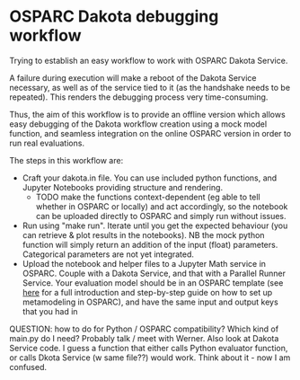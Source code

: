 OSPARC Dakota debugging workflow
==========================================

Trying to establish an easy workflow to work with OSPARC Dakota Service.

A failure during execution will make a reboot of the Dakota Service necessary, as well as of the service tied to it (as the handshake needs to be repeated). This renders the debugging process very time-consuming.

Thus, the aim of this workflow is to provide an offline version which allows easy debugging of the Dakota workflow creation using a mock model function, and seamless integration on the online OSPARC version in order to run real evaluations.

The steps in this workflow are:
- Craft your dakota.in file. You can use included python functions, and Jupyter Notebooks providing structure and rendering.
    - TODO make the functions context-dependent (eg able to tell whether in OSPARC or locally) and act accordingly, so the notebook can be uploaded directly to OSPARC and simply run without issues.
- Run using "make run". Iterate until you get the expected behaviour (you can retrieve & plot results in the notebooks). NB the mock python function will simply return an addition of the input (float) parameters. Categorical parameters are not yet integrated.
- Upload the notebook and helper files to a Jupyter Math service in OSPARC. Couple with a Dakota Service, and that with a Parallel Runner Service. Your evaluation model should be in an OSPARC template (see [here](TODO) for a full introduction and step-by-step guide on how to set up metamodeling in OSPARC), and have the same input and output keys that you had in


QUESTION: how to do for Python / OSPARC compatibility? Which kind of main.py do I need?
Probably talk / meet with Werner. Also look at Dakota Service code. I guess a function that either calls Python evaluator function, or calls Dkota Service (w same file??) would work. Think about it - now I am confused.
